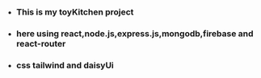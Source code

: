 * ### This is my toyKitchen project
* ### here using react,node.js,express.js,mongodb,firebase and react-router
* ### css tailwind and daisyUi

